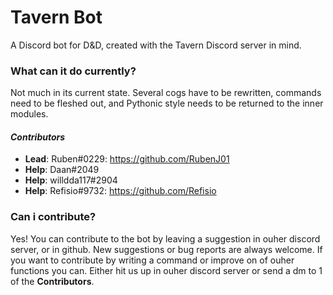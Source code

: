 # Tavern Bot
A Discord bot for D&D, created with the Tavern Discord server in mind.

### What can it do currently?
Not much in its current state. Several cogs have to be rewritten, commands need to be fleshed out, and Pythonic style needs to be returned to the inner modules.

#### _Contributors_
* **Lead**: Ruben#0229: https://github.com/RubenJ01
* **Help**: Daan#2049
* **Help**: willdda117#2904
* **Help**: Refisio#9732: https://github.com/Refisio

### Can i contribute?
Yes! You can contribute to the bot by leaving a suggestion in ouher discord server, or in github. New suggestions or bug reports are always welcome. If you want to contribute by writing a command or improve on of ouher functions you can. Either hit us up in ouher discord server or send a dm to 1 of the **Contributors**.
